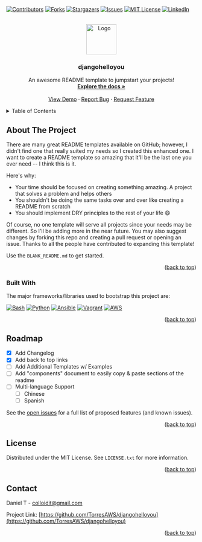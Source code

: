  <a name="readme-top"></a>

<!-- PROJECT SHIELDS -->
[![Contributors][contributors-shield]][contributors-url]
[![Forks][forks-shield]][forks-url]
[![Stargazers][stars-shield]][stars-url]
[![Issues][issues-shield]][issues-url]
[![MIT License][license-shield]][license-url]
[![LinkedIn][linkedin-shield]][linkedin-url]


<!-- PROJECT LOGO -->
<br />
<div align="center">
  <a href="https://github.com/TorresAWS/djangohelloyou">
    <img src="images/logo.png" alt="Logo" width="80" height="80">
  </a>

  <h3 align="center">djangohelloyou</h3>

  <p align="center">
    An awesome README template to jumpstart your projects!
    <br />
    <a href="https://github.com/TorresAWS/djangohelloyou"><strong>Explore the docs »</strong></a>
    <br />
    <br />
    <a href="https://github.com/TorresAWS/djangohelloyou">View Demo</a>
    ·
    <a href="https://github.com/TorresAWS/djangohelloyou/issues">Report Bug</a>
    ·
    <a href="https://github.com/TorresAWS/djangohelloyou/issues">Request Feature</a>
  </p>
</div>



<!-- TABLE OF CONTENTS -->
<details>
  <summary>Table of Contents</summary>
  <ol>
    <li>
      <a href="#about-the-project">About The Project</a>
      <ul>
        <li><a href="#built-with">Built With</a></li>
      </ul>
    </li>
    <li>
      <a href="#getting-started">Getting Started</a>
      <ul>
        <li><a href="#prerequisites">Prerequisites</a></li>
        <li><a href="#installation">Installation</a></li>
      </ul>
    </li>
    <li><a href="#usage">Usage</a></li>
    <li><a href="#roadmap">Roadmap</a></li>
    <li><a href="#contributing">Contributing</a></li>
    <li><a href="#license">License</a></li>
    <li><a href="#contact">Contact</a></li>
    <li><a href="#acknowledgments">Acknowledgments</a></li>
  </ol>
</details>



<!-- ABOUT THE PROJECT -->
## About The Project

<!-- [![Product Name Screen Shot][product-screenshot]](https://example.com)-->

There are many great README templates available on GitHub; however, I didn't find one that really suited my needs so I created this enhanced one. I want to create a README template so amazing that it'll be the last one you ever need -- I think this is it.

Here's why:
* Your time should be focused on creating something amazing. A project that solves a problem and helps others
* You shouldn't be doing the same tasks over and over like creating a README from scratch
* You should implement DRY principles to the rest of your life :smile:

Of course, no one template will serve all projects since your needs may be different. So I'll be adding more in the near future. You may also suggest changes by forking this repo and creating a pull request or opening an issue. Thanks to all the people have contributed to expanding this template!

Use the `BLANK_README.md` to get started.

<p align="right">(<a href="#readme-top">back to top</a>)</p>



### Built With

The major frameworks/libraries used to bootstrap this project are:

[![Bash][Bash.sh]][Bash-url]
[![Python][Python]][Python-url]
[![Ansible][Ansible]][Ansible-url]
[![Vagrant][Vagrant]][Vagrant-url]
[![AWS][AWS]][AWS-url]

 

<p align="right">(<a href="#readme-top">back to top</a>)</p>


<!-- ROADMAP -->
## Roadmap

- [x] Add Changelog
- [x] Add back to top links
- [ ] Add Additional Templates w/ Examples
- [ ] Add "components" document to easily copy & paste sections of the readme
- [ ] Multi-language Support
    - [ ] Chinese
    - [ ] Spanish

See the [open issues](https://github.com/TorresAWS/djangohelloyou/issues) for a full list of proposed features (and known issues).

<p align="right">(<a href="#readme-top">back to top</a>)</p>



<!-- CONTRIBUTING -->
<!--## Contributing

Contributions are what make the open source community such an amazing place to learn, inspire, and create. Any contributions you make are **greatly appreciated**.

If you have a suggestion that would make this better, please fork the repo and create a pull request. You can also simply open an issue with the tag "enhancement".
Don't forget to give the project a star! Thanks again!

1. Fork the Project
2. Create your Feature Branch (`git checkout -b feature/AmazingFeature`)
3. Commit your Changes (`git commit -m 'Add some AmazingFeature'`)
4. Push to the Branch (`git push origin feature/AmazingFeature`)
5. Open a Pull Request

<p align="right">(<a href="#readme-top">back to top</a>)</p>
-->


<!-- LICENSE -->
## License

Distributed under the MIT License. See `LICENSE.txt` for more information.

<p align="right">(<a href="#readme-top">back to top</a>)</p>



<!-- CONTACT -->
## Contact

Daniel T - colloidit@gmail.com

Project Link: [https://github.com/TorresAWS/djangohelloyou](https://github.com/TorresAWS/djangohelloyou)

<p align="right">(<a href="#readme-top">back to top</a>)</p>


 
<!-- ACKNOWLEDGMENTS -->
<!--## Acknowledgments

Use this space to list resources you find helpful and would like to give credit to. I've included a few of my favorites to kick things off!

* [Choose an Open Source License](https://choosealicense.com)
* [GitHub Emoji Cheat Sheet](https://www.webpagefx.com/tools/emoji-cheat-sheet)
* [Malven's Flexbox Cheatsheet](https://flexbox.malven.co/)
* [Malven's Grid Cheatsheet](https://grid.malven.co/)
* [Img Shields](https://shields.io)
* [GitHub Pages](https://pages.github.com)
* [Font Awesome](https://fontawesome.com)
* [React Icons](https://react-icons.github.io/react-icons/search)
-->
<!--
<p align="right">(<a href="#readme-top">back to top</a>)</p>
-->


<!-- MARKDOWN LINKS & IMAGES -->
<!-- https://www.markdownguide.org/basic-syntax/#reference-style-links -->
[contributors-shield]: https://img.shields.io/github/contributors/TorresAWS/djangohelloyou.svg?style=for-the-badge
[contributors-url]: https://github.com/TorresAWS/djangohelloyou/graphs/contributors
[forks-shield]: https://img.shields.io/github/forks/TorresAWS/djangohelloyou.svg?style=for-the-badge
[forks-url]: https://github.com/TorresAWS/djangohelloyou/forks
[stars-shield]: https://img.shields.io/github/stars/TorresAWS/djangohelloyou.svg?style=for-the-badge
[stars-url]: https://github.com/TorresAWS/djangohelloyou/stargazers
[issues-shield]: https://img.shields.io/github/issues/TorresAWS/djangohelloyou.svg?style=for-the-badge
[issues-url]: https://github.com/TorresAWS/djangohelloyou/issues
[license-shield]: https://img.shields.io/github/license/TorresAWS/djangohelloyou.svg?style=for-the-badge
[license-url]: https://github.com/TorresAWS/djangohelloyou/blob/main/LICENSE.txt
[linkedin-shield]: https://img.shields.io/badge/-LinkedIn-black.svg?style=for-the-badge&logo=linkedin&colorB=555
[linkedin-url]: https://linkedin.com/in/othneildrew
[product-screenshot]: images/screenshot.png
[Next.js]: https://img.shields.io/badge/next.js-000000?style=for-the-badge&logo=nextdotjs&logoColor=white
[Bash.sh]: https://img.shields.io/badge/-GNU%20Bash-black.svg?style=for-the-badge&logo=GNU-Bash&colorB=555
[Bash-url]: https://www.gnu.org/software/bash
[Python]: https://img.shields.io/badge/-Python-black.svg?style=for-the-badge&logo=python&colorB=555
[Python-url]: https://www.python.org/
[Ansible]: https://img.shields.io/badge/-Ansible-black.svg?style=for-the-badge&logo=ansible&colorB=555
[Ansible-url]: https://www.ansible.com/
[Vagrant]: https://img.shields.io/badge/-Vagrant-black.svg?style=for-the-badge&logo=vagrant&colorB=555
[Vagrant-url]: https://www.vagrantup.com/
[AWS]: https://img.shields.io/badge/-Amazon%20AWS-black.svg?style=for-the-badge&logo=Amazon-AWS&colorB=555
[AWS-url]: https://aws.amazon.com/
[Next-url]: https://nextjs.org/
[React.js]: https://img.shields.io/badge/React-20232A?style=for-the-badge&logo=react&logoColor=61DAFB
[React-url]: https://reactjs.org/
[Vue.js]: https://img.shields.io/badge/Vue.js-35495E?style=for-the-badge&logo=vuedotjs&logoColor=4FC08D
[Vue-url]: https://vuejs.org/
[Angular.io]: https://img.shields.io/badge/Angular-DD0031?style=for-the-badge&logo=angular&logoColor=white
[Angular-url]: https://angular.io/
[Svelte.dev]: https://img.shields.io/badge/Svelte-4A4A55?style=for-the-badge&logo=svelte&logoColor=FF3E00
[Svelte-url]: https://svelte.dev/
[Laravel.com]: https://img.shields.io/badge/Laravel-FF2D20?style=for-the-badge&logo=laravel&logoColor=white
[Laravel-url]: https://laravel.com
[Bootstrap.com]: https://img.shields.io/badge/Bootstrap-563D7C?style=for-the-badge&logo=bootstrap&logoColor=white
[Bootstrap-url]: https://getbootstrap.com
[JQuery.com]: https://img.shields.io/badge/jQuery-0769AD?style=for-the-badge&logo=jquery&logoColor=white
[JQuery-url]: https://jquery.com 
